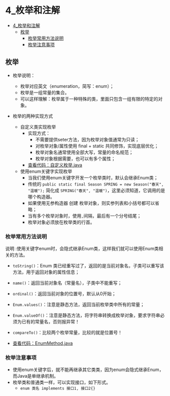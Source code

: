 # 4_枚举和注解

- [4_枚举和注解](#4_枚举和注解)
  - [枚举](#枚举)
    - [枚举常用方法说明](#枚举常用方法说明)
    - [枚举注意事项](#枚举注意事项)

## 枚举

- 枚举说明：
  - 枚举对应英文（enumeration，简写：enum）；
  - 枚举是一组常量的集合。
  - 可以这样理解：枚举属于一种特殊的类，里面只包含一组有限的特定的对象。

- 枚举的两种实现方式
  - 自定义类实现枚举
    - 实现方式：
      - 不需要提供seter方法，因为枚举对象值通常为只读；
      - 对枚举对象/属性使用 final + static 共同修饰，实现底层优化； 
      - 枚举对象名通常使用全部大写，常量的命名规范；
      - 枚举对象根据需要，也可以有多个属性；
    - [查看代码：自定义枚举.java](./code2/src/main/java/org/gx/chapter10/p01/Enumeration01.java)
  - 使用enum关键字实现枚举
    - 当我们使用enum关键字开发一个枚举类时，默认会继承Enum类；
    - 传统的 `public static final Season SPRING = new Season("春天", "温暖");` 简化成 `SPRING("春天", "温暖")`，这里必须知道，它调用的是哪个构造器。
    - 如果使用无参构造器 创建 枚举对象，则实参列表和小括号都可以省略；
    - 当有多个枚举对象时，使用`,`间隔，最后有一个分号结尾；
    - 枚举对象必须放在枚举类的行首。

### 枚举常用方法说明

说明 :使用关键字enum时，会隐式继承Enum类，这样我们就可以使用Enum类相关的方法。

- `toString()`：Enum 类已经重写过了，返回的是当前对象名，子类可以重写该方法，用于返回对象的属性信息；
- `name()`：返回当前对象名（常量名），子类中不能重写；
- `ordinal()`：返回当前对象的位置号，默认从0开始；
- `Enum.values()`：注意是静态方法，返回当前枚举类中所有的常量；
- `Enum.valueOf()`：注意是静态方法，将字符串转换成枚举对象，要求字符串必须为已有的常量名，否则报异常！
- `compareTo()`：比较两个枚举常量，比较的就是位置号！

- [查看代码：EnumMethod.java](./code2/src/main/java/org/gx/chapter10/p01/EnumMethod.java)

### 枚举注意事项

- 使用enum关键字后，就不能再继承其它类类，因为enum会隐式继承Enum，而Java是单继承机制。
- 枚举类和普通类一样，可以实现接口，如下形式。
  - `enum 类名 implements 接口1, 接口2{}`